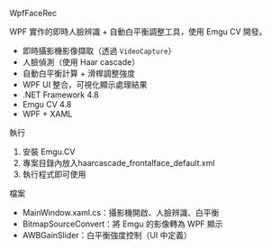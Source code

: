  WpfFaceRec

WPF 實作的即時人臉辨識 + 自動白平衡調整工具，使用 Emgu CV 開發。

-  即時攝影機影像擷取（透過 `VideoCapture`）
-  人臉偵測（使用 Haar cascade）
-  自動白平衡計算 + 滑桿調整強度
-  WPF UI 整合，可視化顯示處理結果
- .NET Framework 4.8
- Emgu CV 4.8
- WPF + XAML

 執行
1. 安裝 Emgu.CV
2. 專案目錄內放入haarcascade_frontalface_default.xml
3. 執行程式即可使用

 檔案

- MainWindow.xaml.cs：攝影機開啟、人臉辨識、白平衡
- BitmapSourceConvert：將 Emgu 的影像轉為 WPF 顯示
- AWBGainSlider：白平衡強度控制（UI 中定義）
